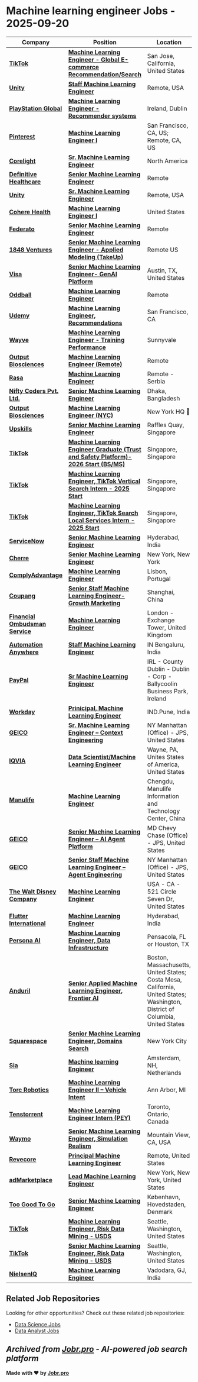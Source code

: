 # Machine learning engineer Jobs - 2025-09-20

| Company | Position | Location | Type | Date |
| ------- | -------- | -------- | ---- | ------ |
| **[TikTok](https://www.tiktok.com/)** | **[Machine Learning Engineer - Global E-commerce Recommendation/Search](https://lifeattiktok.com/search/7551567421556001032)** | San Jose, California, United States | On Site | Sep 20 |
| **[Unity](https://unity.com/)** | **[Staff Machine Learning Engineer](https://unity.com/careers/positions/7264885?gh_jid=7264885)** | Remote, USA | Remote | Sep 19 |
| **[PlayStation Global](https://www.playstation.com/)** | **[Machine Learning Engineer - Recommender systems](https://job-boards.greenhouse.io/sonyinteractiveentertainmentglobal/jobs/5651556004)** | Ireland, Dublin | On Site | Sep 19 |
| **[Pinterest](https://www.pinterest.com/)** | **[Machine Learning Engineer I](https://job-boards.greenhouse.io/pinterestjobadvertisements/jobs/7264418)** | San Francisco, CA, US; Remote, CA, US | Remote | Sep 19 |
| **[Corelight](https://corelight.com/)** | **[Sr. Machine Learning Engineer](https://boards.greenhouse.io/corelight/jobs/7111378?gh_jid=7111378)** | North America | On Site | Sep 19 |
| **[Definitive Healthcare](https://www.definitivehc.com/)** | **[Senior Machine Learning Engineer](https://job-boards.greenhouse.io/definitivehc/jobs/5632308004)** | Remote | Remote | Sep 19 |
| **[Unity](https://unity.com/)** | **[Sr. Machine Learning Engineer](https://unity.com/careers/positions/7263766?gh_jid=7263766)** | Remote, USA | Remote | Sep 19 |
| **[Cohere Health](https://coherehealth.com/)** | **[Machine Learning Engineer l](https://job-boards.greenhouse.io/coherehealth/jobs/6645231003)** | United States | Remote | Sep 19 |
| **[Federato](https://www.federato.ai/)** | **[Senior Machine Learning Engineer](https://job-boards.greenhouse.io/federato/jobs/4928316008)** | Remote | Remote | Sep 19 |
| **[1848 Ventures](https://www.1848ventures.com/)** | **[Senior Machine Learning Engineer - Applied Modeling (TakeUp)](https://job-boards.greenhouse.io/1848ventures/jobs/5655543004)** | Remote US | Remote | Sep 19 |
| **[Visa](https://visa.com)** | **[Senior Machine Learning Engineer- GenAI Platform](https://jobs.smartrecruiters.com/Visa/744000082993009-senior-machine-learning-engineer-genai-platform)** | Austin, TX, United States | On Site | Sep 19 |
| **[Oddball](https://oddball.io/)** | **[Machine Learning Engineer](https://job-boards.greenhouse.io/oddball/jobs/7445579003)** | Remote | Remote | Sep 19 |
| **[Udemy](https://www.udemy.com/)** | **[Machine Learning Engineer, Recommendations](https://job-boards.greenhouse.io/udemybedi/jobs/5632085004)** | San Francisco, CA | On Site | Sep 19 |
| **[Wayve](https://wayve.ai/)** | **[Machine Learning Engineer - Training Performance](https://job-boards.greenhouse.io/wayve/jobs/8177554002)** | Sunnyvale | On Site | Sep 19 |
| **[Output Biosciences](https://www.outputbio.com/)** | **[Machine Learning Engineer (Remote)](https://jobs.ashbyhq.com/output/675db22c-8a5a-4a6e-a6c0-277edac3d87c)** | Remote | Remote | Sep 19 |
| **[Rasa](https://rasa.com/)** | **[Machine Learning Engineer](https://jobs.ashbyhq.com/rasa/f654ad25-d960-4d30-9013-359cf3a829fc)** | Remote - Serbia | Remote | Sep 19 |
| **[Nifty Coders Pvt. Ltd.](https://niftycoders.com/)** | **[Senior Machine Learning Engineer](https://jobs.smartrecruiters.com/NiftyCodersPvtLtd/744000082938035-senior-machine-learning-engineer)** | Dhaka, Bangladesh | On Site | Sep 19 |
| **[Output Biosciences](https://www.outputbio.com/)** | **[Machine Learning Engineer (NYC)](https://jobs.ashbyhq.com/output/557f7dfe-6342-4e20-a817-8e95852ed124)** | New York HQ 🗽 | On Site | Sep 19 |
| **[Upskills](https://www.upskills.com/)** | **[Senior Machine Learning Engineer](https://upskills.zohorecruit.com/jobs/Careers/99489000015760481)** | Raffles Quay, Singapore | On Site | Sep 19 |
| **[TikTok](https://www.tiktok.com/)** | **[Machine Learning Engineer Graduate (Trust and Safety Platform)- 2026 Start (BS/MS)](https://lifeattiktok.com/search/7533511155060279559)** | Singapore, Singapore | On Site | Sep 19 |
| **[TikTok](https://www.tiktok.com/)** | **[Machine Learning Engineer, TikTok Vertical Search Intern - 2025 Start](https://lifeattiktok.com/search/7484145153936476423)** | Singapore, Singapore | On Site | Sep 19 |
| **[TikTok](https://www.tiktok.com/)** | **[Machine Learning Engineer, TikTok Search Local Services Intern - 2025 Start](https://lifeattiktok.com/search/7484140512455395592)** | Singapore, Singapore | On Site | Sep 19 |
| **[ServiceNow](https://www.servicenow.com)** | **[Senior Machine Learning Engineer](https://jobs.smartrecruiters.com/ServiceNow/744000082878798-senior-machine-learning-engineer)** | Hyderabad, India | On Site | Sep 19 |
| **[Cherre](https://cherre.com/)** | **[Senior Machine Learning Engineer](https://jobs.lever.co/cherre/fdf87ecc-b1ca-4d6b-80c8-9c83cf3c3e43)** | New York, New York | On Site | Sep 19 |
| **[ComplyAdvantage](https://complyadvantage.com/)** | **[Machine Learning Engineer](https://complyadvantage.com/careers/jobs/8176527002?gh_jid=8176527002)** | Lisbon, Portugal | On Site | Sep 19 |
| **[Coupang](https://www.coupang.jobs/)** | **[Senior Staff Machine Learning Engineer-Growth Marketing](https://www.coupang.jobs/en/jobs/?gh_jid=7261843)** | Shanghai, China | On Site | Sep 19 |
| **[Financial Ombudsman Service](https://www.financial-ombudsman.org.uk/)** | **[Machine Learning Engineer](https://financialombudsman.wd3.myworkdayjobs.com/en-US/FinancialOmbudsmanService/job/London---Exchange-Tower/Machine-Learning-Engineer_JR-02589)** | London - Exchange Tower, United Kingdom | On Site | Sep 19 |
| **[Automation Anywhere](https://www.automationanywhere.com/)** | **[Staff Machine Learning Engineer](https://automationanywhere.wd5.myworkdayjobs.com/en-US/AutomationAnywhereJobs/job/Bengaluru-India/Staff-Machine-Learning-Engineer_JR944)** | IN Bengaluru, India | On Site | Sep 19 |
| **[PayPal](https://www.paypal.com/)** | **[Sr Machine Learning Engineer](https://paypal.wd1.myworkdayjobs.com/en-US/jobs/job/Dublin-County-Dublin-Ireland/Sr-Machine-Learning-Engineer_R0128326-1)** | IRL - County Dublin - Dublin - Corp - Ballycoolin Business Park, Ireland | On Site | Sep 19 |
| **[Workday](https://www.workday.com/)** | **[Prinicipal, Machine Learning Engineer](https://workday.wd5.myworkdayjobs.com/en-US/Workday/job/INDPune/Prinicipal--Machine-Learning-Engineer_JR-0100132)** | IND.Pune, India | On Site | Sep 19 |
| **[GEICO](https://www.geico.com/)** | **[Sr. Machine Learning Engineer – Context Engineering](https://geico.wd1.myworkdayjobs.com/en-US/External/job/New-York-City-NY/Sr-Machine-Learning-Engineer---Context-Engineering_R0060276)** | NY Manhattan (Office) - JPS, United States | On Site | Sep 19 |
| **[IQVIA](https://www.iqvia.com/)** | **[Data Scientist/Machine Learning Engineer](https://iqvia.wd1.myworkdayjobs.com/en-US/IQVIA/job/Wayne-PA-Unites-States-of-America/AI-Engineer-2_R1496720)** | Wayne, PA, Unites States of America, United States | On Site | Sep 19 |
| **[Manulife](https://www.manulife.com/)** | **[Machine Learning Engineer](https://manulife.wd3.myworkdayjobs.com/en-US/MFCJH_Jobs/job/Chengdu-Sichuan/Machine-Learning-Engineer_JR25090005)** | Chengdu, Manulife Information and Technology Center, China | On Site | Sep 19 |
| **[GEICO](https://www.geico.com/)** | **[Senior Machine Learning Engineer – AI Agent Platform](https://geico.wd1.myworkdayjobs.com/en-US/External/job/Chevy-Chase-MD/Senior-Machine-Learning-Engineer---AI-Agent-Platform_R0060280)** | MD Chevy Chase (Office) - JPS, United States | On Site | Sep 19 |
| **[GEICO](https://www.geico.com/)** | **[Senior Staff Machine Learning Engineer – Agent Engineering](https://geico.wd1.myworkdayjobs.com/en-US/External/job/New-York-City-NY/Senior-Staff-Machine-Learning-Engineer---Agent-Engineering_R0060275)** | NY Manhattan (Office) - JPS, United States | On Site | Sep 19 |
| **[The Walt Disney Company](https://thewaltdisneycompany.com/)** | **[Machine Learning Engineer](https://disney.wd5.myworkdayjobs.com/en-US/disneycareer/job/Glendale-CA-USA/Machine-Learning-Engineer_10131647)** | USA - CA - 521 Circle Seven Dr, United States | On Site | Sep 19 |
| **[Flutter International](https://careers.flutterinternational.com/)** | **[Machine Learning Engineer](https://flutterbe.wd3.myworkdayjobs.com/en-US/FlutterInt_External/job/Hyderabad-India/Junior-Data-Scientist--AI-and-ML-_JR127508)** | Hyderabad, India | On Site | Sep 19 |
| **[Persona AI](https://personainc.ai/)** | **[Machine Learning Engineer, Data Infrastructure](https://jobs.ashbyhq.com/personainc.ai/150d4af6-2f3a-41b8-8c47-5d5119b92267)** | Pensacola, FL or Houston, TX | On Site | Sep 18 |
| **[Anduril](https://www.anduril.com/)** | **[Senior Applied Machine Learning Engineer, Frontier AI](https://boards.greenhouse.io/andurilindustries/jobs/4912564007?gh_jid=4912564007)** | Boston, Massachusetts, United States; Costa Mesa, California, United States; Washington, District of Columbia, United States | On Site | Sep 18 |
| **[Squarespace](https://www.squarespace.com/)** | **[Senior Machine Learning Engineer, Domains Search](http://www.squarespace.com/about/careers?gh_jid=7218059)** | New York City | On Site | Sep 18 |
| **[Sia](https://www.sia-partners.com)** | **[Machine learning Engineer](https://jobs.smartrecruiters.com/Sia/744000082785285-machine-learning-engineer)** | Amsterdam, NH, Netherlands | On Site | Sep 18 |
| **[Torc Robotics](https://torc.ai/)** | **[Machine Learning Engineer II – Vehicle Intent](https://job-boards.greenhouse.io/torcrobotics/jobs/8173653002)** | Ann Arbor, MI | On Site | Sep 18 |
| **[Tenstorrent](https://tenstorrent.com/)** | **[Machine Learning Engineer Intern (PEY)](https://job-boards.greenhouse.io/tenstorrentuniversity/jobs/4873832007)** | Toronto, Ontario, Canada | On Site | Sep 18 |
| **[Waymo](https://waymo.com/)** | **[Senior Machine Learning Engineer, Simulation Realism](https://careers.withwaymo.com/jobs?gh_jid=6688617)** | Mountain View, CA, USA | On Site | Sep 18 |
| **[Revecore](https://revecore.com/)** | **[Principal Machine Learning Engineer](https://myjobs.adp.com/revecorecareers/cx/job-details?reqId=5001142750606)** | Remote, United States | Remote | Sep 18 |
| **[adMarketplace](https://admarketplace.com/)** | **[Lead Machine Learning Engineer](https://job-boards.greenhouse.io/admarketplaceinc/jobs/4610105005)** | New York, New York, United States | On Site | Sep 18 |
| **[Too Good To Go](https://toogoodtogo.org/)** | **[Senior Machine Learning Engineer](https://job-boards.greenhouse.io/toogoodtogo/jobs/7408391003)** | København, Hovedstaden, Denmark | On Site | Sep 18 |
| **[TikTok](https://www.tiktok.com/)** | **[Machine Learning Engineer, Risk Data Mining - USDS](https://lifeattiktok.com/search/7232408198401542437)** | Seattle, Washington, United States | On Site | Sep 18 |
| **[TikTok](https://www.tiktok.com/)** | **[Senior Machine Learning Engineer, Risk Data Mining - USDS](https://lifeattiktok.com/search/7247891987910641978)** | Seattle, Washington, United States | On Site | Sep 18 |
| **[NielsenIQ](https://nielseniq.com)** | **[Machine Learning Engineer](https://jobs.smartrecruiters.com/NielsenIQ/744000082623858-machine-learning-engineer)** | Vadodara, GJ, India | On Site | Sep 18 |

## Related Job Repositories

Looking for other opportunities? Check out these related job repositories:

- [Data Science Jobs](https://github.com/jobs-jobr-pro/Data-Science-Jobs)
- [Data Analyst Jobs](https://github.com/jobs-jobr-pro/Data-Analyst-Jobs)



*Archived from [Jobr.pro](https://jobr.pro?utm_source=github&utm_medium=repo&utm_campaign=github-ml-jobs) - AI-powered job search platform*
---

**Made with ❤️ by [Jobr.pro](https://jobr.pro?utm_source=github&utm_medium=repo&utm_campaign=github-ml-jobs)**